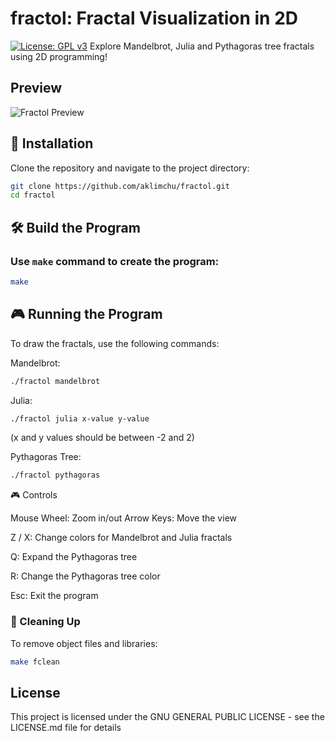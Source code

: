 # fractol: Fractal Visualization in 2D
[![License: GPL v3](https://img.shields.io/badge/License-GPLv3-blue.svg)](https://opensource.org/licenses/GPL-3.0)
Explore Mandelbrot, Julia and Pythagoras tree fractals using 2D programming!

## Preview
![Fractol Preview](link-to-screenshot.png)

## 🚀 Installation

Clone the repository and navigate to the project directory:
```bash
git clone https://github.com/aklimchu/fractol.git
cd fractol
```
## 🛠️ Build the Program

### Use `make` command to create the program:
```bash
make
```
## 🎮 Running the Program
To draw the fractals, use the following commands:

Mandelbrot:
```bash
./fractol mandelbrot
```
Julia:
```bash
./fractol julia x-value y-value
```
(x and y values should be between -2 and 2)

Pythagoras Tree:

```bash
./fractol pythagoras
```

🎮 Controls

Mouse Wheel: Zoom in/out
Arrow Keys: Move the view

Z / X: Change colors for Mandelbrot and Julia fractals

Q: Expand the Pythagoras tree

R: Change the Pythagoras tree color

Esc: Exit the program

### 🧹 Cleaning Up

To remove object files and libraries:
```bash
make fclean
```
## License

This project is licensed under the GNU GENERAL PUBLIC LICENSE - see the LICENSE.md file for details
